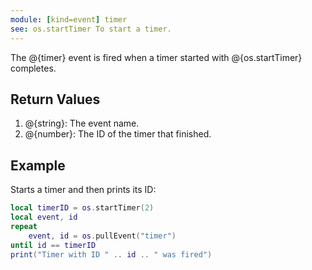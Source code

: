 ```yaml
---
module: [kind=event] timer
see: os.startTimer To start a timer.
---
```


The @{timer} event is fired when a timer started with @{os.startTimer} completes.

## Return Values
1. @{string}: The event name.
2. @{number}: The ID of the timer that finished.

## Example
Starts a timer and then prints its ID:
```lua
local timerID = os.startTimer(2)
local event, id
repeat
    event, id = os.pullEvent("timer")
until id == timerID
print("Timer with ID " .. id .. " was fired")
```
